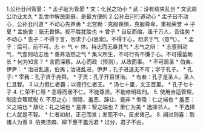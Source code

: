 1.公孙丑问管晏：
    * 孟子耻为管晏
        * 文：化民之功小
        * 武：没有结束乱世
    * 文武周公功业太久
        * 乱世中解民倒悬，是最方便的
2.公孙丑问行道动心
    * 孟子曰不动心，公孙丑问道
    * 不动心先养勇
        * 北宫黝：克服畏惧，克服尊卑，重视荣誉 -> 子夏
        * 孟施舍：毫无畏惧。视不胜犹胜也 -> 曾子
        * 自反而缩，虽千万人，吾往矣
    * 不动心
        * 告子：不得于言，勿求于心(思索)。不得于心，勿求于气（意气）。
        * 孟子：后可，前不可。志 <- 气 <- 体。持志而无暴其气
    * 志气之辩：
        * 志壹则动气，气壹则动志也
    * 善养浩然之气
    * 集义所生，不可行有不慊于心。不可揠苗助长
    * 何为知言？
        * 言而深察。从心而政（预测），从政而事。
    * 不可居圣
    * 伯夷、伊尹：
        * 治进乱退，伯夷；治进乱进，伊尹；孔子进退无不可；学于孔子。
    * 孔子:
        * 宰我：孔子贤于尧舜。
        * 子贡：孔子开百世治。
        * 有若：孔子是圣人，圣人仁且智。
3.以力假仁者霸；以德行仁者王。
    * 汤七十里，文王百里。
    * 孔子七十子
4. 仁荣不仁辱
    * 恶辱而居不仁。不能尊贤。不能修明政刑。
5. 使用合适管理，制定合理赋税
6. 不忍之心：恻隐、羞恶、辞让、是非
    * 恻隐：仁之端也
    * 羞恶：义之端也
    * 辞让：礼之端也
    * 是非：智之端也
7. 里仁为美
    * 选择邻人。
    * 不选择仁人就是不智。
    * 仁者如射，正己而发；发而不中，反求诸己。
8. 闻过则喜：取诸人为善
9. 伯夷洁癖、柳下惠不羞污君
    * 过分，君子不由。
